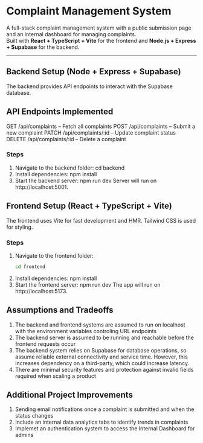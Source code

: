 # Complaint Management System

A full-stack complaint management system with a public submission page and an internal dashboard for managing complaints.  
Built with **React + TypeScript + Vite** for the frontend and **Node.js + Express + Supabase** for the backend.

---

## Backend Setup (Node + Express + Supabase)

The backend provides API endpoints to interact with the Supabase database.

## API Endpoints Implemented 

GET /api/complaints – Fetch all complaints
POST /api/complaints – Submit a new complaint
PATCH /api/complaints/:id – Update complaint status
DELETE /api/complaints/:id – Delete a complaint

### Steps 
1. Navigate to the backend folder:
   cd backend
2. Install dependencies:
   npm install
3. Start the backend server:
   npm run dev
Server will run on http://localhost:5001.

## Frontend Setup (React + TypeScript + Vite)

The frontend uses Vite for fast development and HMR. Tailwind CSS is used for styling.

### Steps

1. Navigate to the frontend folder:
   ```bash
   cd frontend
2. Install dependencies:
   npm install
3. Start the frontend server:
   npm run dev
The app will run on http://localhost:5173.

## Assumptions and Tradeoffs 
1. The backend and frontend systems are assumed to run on localhost with the environment variables controling URL endpoints
2. The backend server is assumed to be running and reachable before the frontend requests occur
3. The backend system relies on Supabase for database operations, so assume reliable external connectivity and service time. However, this increases dependency on a third-party, which could increase latency.
4. There are minimal security features and protection against invalid fields required when scaling a product


## Additional Project Improvements
1. Sending email notifications once a complaint is submitted and when the status changes
2. Include an internal data analytics tabs to identify trends in complaints
3. Implemet an authentication system to access the Internal Dashboard for admins
